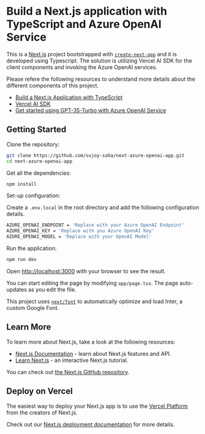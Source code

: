 # Build a Next.js application with TypeScript and Azure OpenAI Service

This is a [Next.js](https://nextjs.org/) project bootstrapped with [`create-next-app`](https://github.com/vercel/next.js/tree/canary/packages/create-next-app) and it is developed using Typescript. The solution is utilizing Vercel AI SDK for the client components and invoking the Azure OpenAI services.  

Please refere the following resources to understand more details about the different components of this project. 

- [Build a Next.js Application with TypeScript](https://nextjs.org/docs/getting-started/installation)
- [Vercel AI SDK](https://sdk.vercel.ai/docs/guides/openai)
- [Get started using GPT-35-Turbo with Azure OpenAI Service](https://learn.microsoft.com/en-us/azure/cognitive-services/openai/chatgpt-quickstart?tabs=command-line&pivots=programming-language-javascript)


## Getting Started

Clone the repository:

```bash
git clone https://github.com/sujoy-saha/next-azure-openai-app.git
cd next-azure-openai-app
```

Get all the dependencies:

```bash
npm install
```

Set-up configuration:

Create a `.env.local` in the root directory and add the following configuration details.

```bash
AZURE_OPENAI_ENDPOINT = 'Replace with your Azure OpenAI Endpoint'
AZURE_OPENAI_KEY = 'Replace with you Azure OpenAI Key'
AZURE_OPENAI_MODEL = 'Replace with your OpenAI Model'
```

Run the application:

```bash
npm run dev
```

Open [http://localhost:3000](http://localhost:3000) with your browser to see the result.

You can start editing the page by modifying `app/page.tsx`. The page auto-updates as you edit the file.

This project uses [`next/font`](https://nextjs.org/docs/basic-features/font-optimization) to automatically optimize and load Inter, a custom Google Font.

## Learn More

To learn more about Next.js, take a look at the following resources:

- [Next.js Documentation](https://nextjs.org/docs) - learn about Next.js features and API.
- [Learn Next.js](https://nextjs.org/learn) - an interactive Next.js tutorial.

You can check out [the Next.js GitHub repository](https://github.com/vercel/next.js/).

## Deploy on Vercel

The easiest way to deploy your Next.js app is to use the [Vercel Platform](https://vercel.com/new?utm_medium=default-template&filter=next.js&utm_source=create-next-app&utm_campaign=create-next-app-readme) from the creators of Next.js.

Check out our [Next.js deployment documentation](https://nextjs.org/docs/deployment) for more details.